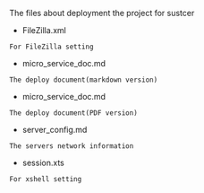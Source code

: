 The files about deployment the project for sustcer

- FileZilla.xml
```
For FileZilla setting
```
- micro_service_doc.md
```
The deploy document(markdown version)
```
- micro_service_doc.md
```
The deploy document(PDF version)
```
- server_config.md
```
The servers network information
```
- session.xts
```
For xshell setting
```
